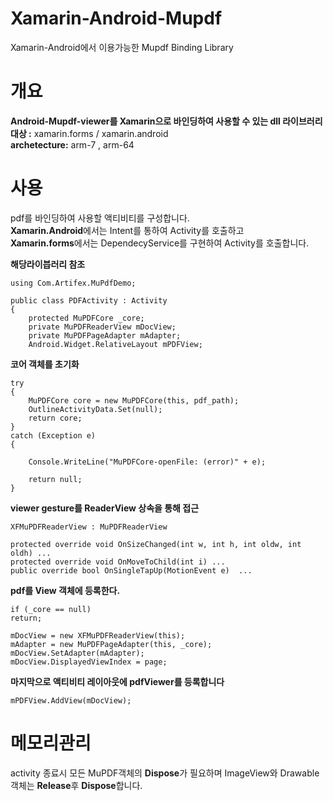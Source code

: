 # Xamarin-Android-Mupdf
Xamarin-Android에서 이용가능한 Mupdf Binding  Library

# 개요 #
**Android-Mupdf-viewer를 Xamarin으로 바인딩하여 사용할 수 있는 dll 라이브러리** <br>
**대상 :** xamarin.forms / xamarin.android <br>
**archetecture:** arm-7 , arm-64 <br>


# 사용 #
pdf를 바인딩하여 사용할 액티비티를 구성합니다.<br>
**Xamarin.Android**에서는 Intent를 통하여 Activity를 호출하고<br>
**Xamarin.forms**에서는 DependecyService를 구현하여 Activity를 호출합니다. <br>

**해당라이븝러리 참조**

    using Com.Artifex.MuPdfDemo;

    public class PDFActivity : Activity
    {
        protected MuPDFCore _core;
        private MuPDFReaderView mDocView;
        private MuPDFPageAdapter mAdapter;
        Android.Widget.RelativeLayout mPDFView;

**코어 객체를 초기화**

    try
    {
        MuPDFCore core = new MuPDFCore(this, pdf_path);
        OutlineActivityData.Set(null);
        return core;
    }
    catch (Exception e)
    {

        Console.WriteLine("MuPDFCore-openFile: (error)" + e);

        return null;
    }
    
    
 **viewer gesture를 ReaderView 상속을 통해 접근**
 
    XFMuPDFReaderView : MuPDFReaderView
    
    protected override void OnSizeChanged(int w, int h, int oldw, int oldh) ...
    protected override void OnMoveToChild(int i) ...
    public override bool OnSingleTapUp(MotionEvent e)  ...

  
**pdf를 View 객체에 등록한다.**  

    if (_core == null)
    return;
    
    mDocView = new XFMuPDFReaderView(this);
    mAdapter = new MuPDFPageAdapter(this, _core);
    mDocView.SetAdapter(mAdapter);
    mDocView.DisplayedViewIndex = page;

**마지막으로 액티비티 레이아웃에 pdfViewer를 등록합니다**

    mPDFView.AddView(mDocView);


# 메모리관리 #

activity 종료시 모든 MuPDF객체의 **Dispose**가 필요하며 ImageView와 Drawable객체는 **Release**후 **Dispose**합니다. 
